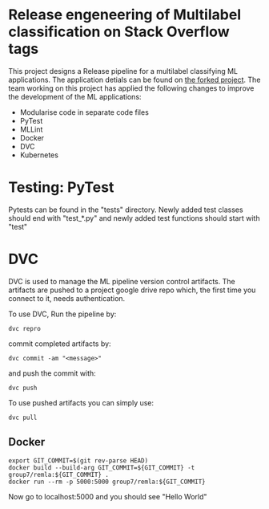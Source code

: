 # Release engeneering of Multilabel classification on Stack Overflow tags

This project designs a Release pipeline for a multilabel classifying ML applications. The application detials can be found on [the forked project](https://github.com/luiscruz/remla-baseline-project/blob/main/README.md). The team working on this project has applied the following changes to improve the development of the ML applications:

- Modularise code in separate code files
- PyTest
- MLLint
- Docker
- DVC
- Kubernetes

# Testing: PyTest

Pytests can be found in the "tests" directory. Newly added test classes should end with "test\_\*.py" and newly added test functions should start with "test"

# DVC

DVC is used to manage the ML pipeline version control artifacts. The artifacts are pushed to a project google drive repo which, the first time you connect to it, needs authentication.

To use DVC,
Run the pipeline by:

```console
dvc repro
```

commit completed artifacts by:

```console
dvc commit -am "<message>"
```

and push the commit with:

```console
dvc push
```

To use pushed artifacts you can simply use:

```console
dvc pull
```

## Docker

```
export GIT_COMMIT=$(git rev-parse HEAD)
docker build --build-arg GIT_COMMIT=${GIT_COMMIT} -t group7/remla:${GIT_COMMIT} .
docker run --rm -p 5000:5000 group7/remla:${GIT_COMMIT}
```

Now go to localhost:5000 and you should see "Hello World"
